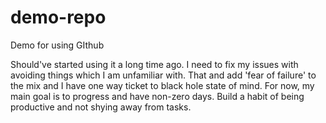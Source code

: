 # demo-repo
Demo for using GIthub

Should've started using it a long time ago. I need to fix my issues with avoiding things which I am unfamiliar with. That and add 'fear of failure' to the mix and I have one way ticket to black hole state of mind. 
For now, my main goal is to progress and have non-zero days. Build a habit of being productive and not shying away from tasks. 
